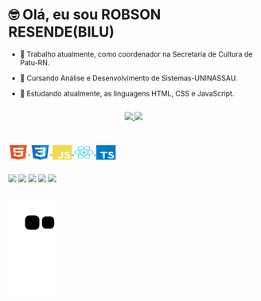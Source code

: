 # 🤓 Olá, eu sou ROBSON RESENDE(BILU)

- 💼 Trabalho atualmente, como coordenador na Secretaria de Cultura de Patu-RN.
- 🏫 Cursando Análise e Desenvolvimento de Sistemas-UNINASSAU.
- 📖 Estudando atualmente, as linguagens HTML, CSS e JavaScript.

  ##

<div align="center">
  <a href="https://github.com/robson-resende">
  <img height="180em" src="https://github-readme-stats.vercel.app/api?username=robson-resende&show_icons=true&theme=dark&include_all_commits=true&count_private=true"/>
  <img height="180em" src="https://github-readme-stats.vercel.app/api/top-langs/?username=robson-resende&layout=compact&langs_count=7&theme=dark"/>
</div>

  ##

<div style="display: inline_block"><br>
  <img align="center" alt="Robson-HTML" height="30" width="40" src="https://raw.githubusercontent.com/devicons/devicon/master/icons/html5/html5-original.svg">
  <img align="center" alt="Robson-CSS" height="30" width="40" src="https://raw.githubusercontent.com/devicons/devicon/master/icons/css3/css3-original.svg">
  <img align="center" alt="Robson-Js" height="30" width="40" src="https://raw.githubusercontent.com/devicons/devicon/master/icons/javascript/javascript-plain.svg">
  <img align="center" alt="Robson-React" height="30" width="40" src="https://raw.githubusercontent.com/devicons/devicon/master/icons/react/react-original.svg">
  <img align="center" alt="Robson-Ts" height="30" width="40" src="https://raw.githubusercontent.com/devicons/devicon/master/icons/typescript/typescript-plain.svg">
</div>

  
  ##
 
<div> 
  <a href="https://www.youtube.com/channel/UCB52K1CbvdNxTltPWATaZRQ" target="_blank"><img src="https://img.shields.io/badge/YouTube-FF0000?style=for-the-badge&logo=youtube&logoColor=white" target="_blank"></a>
  <a href="https://www.instagram.com/robson_r_r/" target="_blank"><img src="https://img.shields.io/badge/-Instagram-%23E4405F?style=for-the-badge&logo=instagram&logoColor=white" target="_blank"></a>
 	<a href="https://www.twitch.tv/bilupatu" target="_blank"><img src="https://img.shields.io/badge/Twitch-9146FF?style=for-the-badge&logo=twitch&logoColor=white" target="_blank"></a>
 <a href="https://discord.gg/MUdPbYbnRk" target="_blank"><img src="https://img.shields.io/badge/Discord-7289DA?style=for-the-badge&logo=discord&logoColor=white" target="_blank"></a> 
  <a href="https://www.linkedin.com/in/robson-resende-079916198/" target="_blank"><img src="https://img.shields.io/badge/-LinkedIn-%230077B5?style=for-the-badge&logo=linkedin&logoColor=white" target="_blank"></a> 
  
  ##
 
  ![Snake animation](https://github.com/robson-resende/robson-resende/blob/output/github-contribution-grid-snake.svg)
 
</div>
